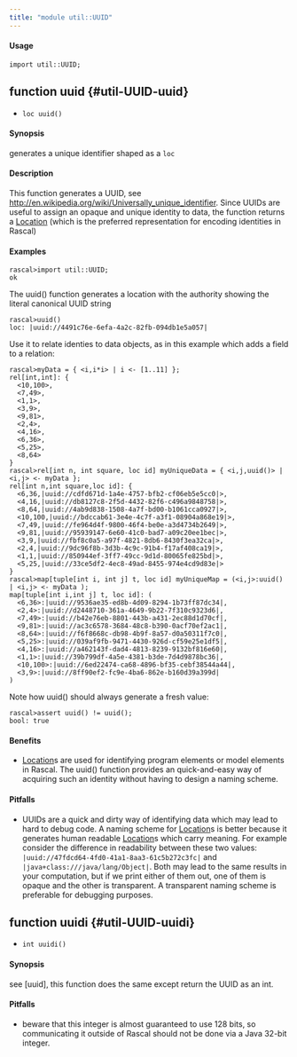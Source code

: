 ```yaml
---
title: "module util::UUID"
---
```


#### Usage

`import util::UUID;`


## function uuid {#util-UUID-uuid}

* ``loc uuid()``


#### Synopsis

generates a unique identifier shaped as a `loc`

#### Description

This function generates a UUID, see <http://en.wikipedia.org/wiki/Universally_unique_identifier>.
Since UUIDs are useful to assign an opaque and unique identity to data, the function returns
a [Location](../../Rascal/Expressions/Values/Location/index.md) (which is the preferred representation for encoding identities in Rascal)

#### Examples


```rascal-shell 
rascal>import util::UUID;
ok
```

The uuid() function generates a location with the authority showing the literal canonical UUID string

```rascal-shell ,continue
rascal>uuid()
loc: |uuid://4491c76e-6efa-4a2c-82fb-094db1e5a057|
```

Use it to relate identies to data objects, as in this example which adds a field to a relation:


```rascal-shell ,continue
rascal>myData = { <i,i*i> | i <- [1..11] }; 
rel[int,int]: {
  <10,100>,
  <7,49>,
  <1,1>,
  <3,9>,
  <9,81>,
  <2,4>,
  <4,16>,
  <6,36>,
  <5,25>,
  <8,64>
}
rascal>rel[int n, int square, loc id] myUniqueData = { <i,j,uuid()> | <i,j> <- myData };
rel[int n,int square,loc id]: {
  <6,36,|uuid://cdfd671d-1a4e-4757-bfb2-cf06eb5e5cc0|>,
  <4,16,|uuid://db8127c8-2f5d-4432-82f6-c496a9848758|>,
  <8,64,|uuid://4ab9d838-1508-4a7f-bd00-b1061cca0927|>,
  <10,100,|uuid://bdccab61-3e4e-4c7f-a3f1-08904a868e19|>,
  <7,49,|uuid://fe964d4f-9800-46f4-be0e-a3d4734b2649|>,
  <9,81,|uuid://95939147-6e60-41c0-bad7-a09c20ee1bec|>,
  <3,9,|uuid://fbf8c0a5-a97f-4821-8db6-8430f3ea32ca|>,
  <2,4,|uuid://9dc96f8b-3d3b-4c9c-91b4-f17af408ca19|>,
  <1,1,|uuid://850944ef-3ff7-49cc-9d1d-80065fe825bd|>,
  <5,25,|uuid://33ce5df2-4ec8-49ad-8455-974e4cd9d83e|>
}
rascal>map[tuple[int i, int j] t, loc id] myUniqueMap = (<i,j>:uuid() | <i,j> <- myData );
map[tuple[int i,int j] t, loc id]: (
  <6,36>:|uuid://9536ae35-ed8b-4d09-8294-1b73ff87dc34|,
  <2,4>:|uuid://d2448710-361a-4649-9b22-7f310c9323d6|,
  <7,49>:|uuid://b42e76eb-8801-443b-a431-2ec88d1d70cf|,
  <9,81>:|uuid://ac3c6578-3684-48c8-b390-0acf70ef2ac1|,
  <8,64>:|uuid://f6f8668c-db98-4b9f-8a57-d0a50311f7c0|,
  <5,25>:|uuid://039af9fb-9471-4430-926d-cf59e25e1df5|,
  <4,16>:|uuid://a462143f-dad4-4813-8239-9132bf816e60|,
  <1,1>:|uuid://39b799df-4a5e-4381-b3de-7d4d9878bc36|,
  <10,100>:|uuid://6ed22474-ca68-4896-bf35-cebf38544a44|,
  <3,9>:|uuid://8ff90ef2-fc9e-4ba6-862e-b160d39a399d|
)
```
Note how uuid() should always generate a fresh value:

```rascal-shell ,continue
rascal>assert uuid() != uuid(); 
bool: true
```

#### Benefits

*  [Location](../../Rascal/Expressions/Values/Location/index.md)s are used for identifying program elements or model elements in Rascal. The uuid() function provides
an quick-and-easy way of acquiring such an identity without having to design a naming scheme.

#### Pitfalls

*  UUIDs are a quick and dirty way of identifying data which may lead to hard to debug code. A naming scheme for [Location](../../Rascal/Expressions/Values/Location/index.md)s is better because it generates human readable
[Location](../../Rascal/Expressions/Values/Location/index.md)s which carry meaning. For example consider the difference in readability between these two values:
`|uuid://47fdcd64-4fd0-41a1-8aa3-61c5b272c3fc|` and `|java+class:///java/lang/Object|`. Both may lead to the same 
results in your computation, but if we print either of them out, one of them is opaque and the other is transparent. A transparent naming scheme is preferable for
debugging purposes.

## function uuidi {#util-UUID-uuidi}

* ``int uuidi()``


#### Synopsis

see [uuid], this function does the same except return the UUID as an int.

#### Pitfalls

*  beware that this integer is almost guaranteed to use 128 bits, so communicating it outside of
Rascal should not be done via a Java 32-bit integer.

